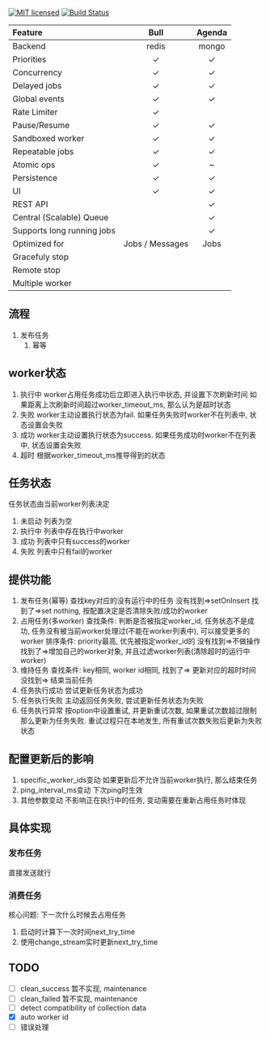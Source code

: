 [//]: # ([![Crates.io][crates-badge]][crates-url])
[![MIT licensed][mit-badge]][mit-url]
[![Build Status][actions-badge]][actions-url]

[//]: # ([crates-badge]: https://img.shields.io/crates/v/tokio.svg)

[//]: # ([crates-url]: https://crates.io/crates/tokio)

[mit-badge]: https://img.shields.io/badge/license-MIT-blue.svg

[mit-url]: https://github.com/qiaoruntao/mscheduler/blob/master/LICENSE

[actions-badge]: https://github.com/qiaoruntao/mscheduler/actions/workflows/ci.yml/badge.svg

[actions-url]: https://github.com/qiaoruntao/mscheduler/actions?query=branch%3Amaster

| Feature                    |      Bull       | Agenda |
|:---------------------------|:---------------:|:------:|
| Backend                    |      redis      | mongo  |
| Priorities                 |        ✓        |   ✓    |
| Concurrency                |        ✓        |   ✓    |
| Delayed jobs               |        ✓        |   ✓    |
| Global events              |        ✓        |   ✓    |
| Rate Limiter               |        ✓        |        |
| Pause/Resume               |        ✓        |   ✓    |
| Sandboxed worker           |        ✓        |   ✓    |
| Repeatable jobs            |        ✓        |   ✓    |
| Atomic ops                 |        ✓        |   ~    |
| Persistence                |        ✓        |   ✓    |
| UI                         |        ✓        |   ✓    |
| REST API                   |                 |   ✓    |
| Central (Scalable) Queue   |                 |   ✓    |
| Supports long running jobs |                 |   ✓    |
| Optimized for              | Jobs / Messages |  Jobs  |
| Gracefuly stop             |                 |        |
| Remote stop                |                 |        |
| Multiple worker            |                 |        |

## 流程

1. 发布任务
    1. 幂等

## worker状态

1. 执行中
   worker占用任务成功后立即进入执行中状态, 并设置下次刷新时间
   如果距离上次刷新时间超过worker_timeout_ms, 那么认为是超时状态
2. 失败
   worker主动设置执行状态为fail. 如果任务失败时worker不在列表中, 状态设置会失败
3. 成功
   worker主动设置执行状态为success. 如果任务成功时worker不在列表中, 状态设置会失败
4. 超时
   根据worker_timeout_ms推导得到的状态

## 任务状态

任务状态由当前worker列表决定

1. 未启动
   列表为空
2. 执行中
   列表中存在执行中worker
3. 成功
   列表中只有success的worker
4. 失败
   列表中只有fail的worker

## 提供功能

1. 发布任务(幂等)
   查找key对应的没有运行中的任务
   没有找到=>setOnInsert
   找到了=>set nothing, 按配置决定是否清除失败/成功的worker
2. 占用任务(多worker)
   查找条件: 判断是否被指定worker_id, 任务状态不是成功, 任务没有被当前worker处理过(不能在worker列表中), 可以接受更多的worker
   排序条件: priority最高, 优先被指定worker_id的
   没有找到=>不做操作
   找到了=>增加自己的worker对象, 并且过滤worker列表(清除超时的运行中worker)
3. 维持任务
   查找条件: key相同, worker id相同,
   找到了=> 更新对应的超时时间
   没找到=> 结束当前任务
4. 任务执行成功
   尝试更新任务状态为成功
5. 任务执行失败
   主动返回任务失败, 尝试更新任务状态为失败
6. 任务执行异常
   按option中设置重试, 并更新重试次数, 如果重试次数超过限制那么更新为任务失败. 重试过程只在本地发生, 所有重试次数失败后更新为失败状态

## 配置更新后的影响

1. specific_worker_ids变动
   如果更新后不允许当前worker执行, 那么结束任务
2. ping_interval_ms变动
   下次ping时生效
3. 其他参数变动
   不影响正在执行中的任务, 变动需要在重新占用任务时体现

## 具体实现

### 发布任务

直接发送就行

### 消费任务

核心问题: 下一次什么时候去占用任务

1. 启动时计算下一次时间next_try_time
2. 使用change_stream实时更新next_try_time

## TODO

-[ ] clean_success 暂不实现, maintenance
-[ ] clean_failed 暂不实现, maintenance
-[ ] detect compatibility of collection data
-[x] auto worker id
-[ ] 错误处理